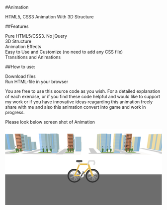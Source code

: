 #Animation

HTML5, CSS3 Animation With 3D Structure

##Features

Pure HTML5/CSS3. No jQuery <br/>
3D Structure <br/>
Animation Effects <br/>
Easy to Use and Customize (no need to add any CSS file) <br/>
Transitions and Animations <br/>

##How to use:

Download files<br/>
Run HTML-file in your browser<br/>

You are free to use this source code as you wish. For a detailed explanation of each exercise, or if you find these code helpful and would like to support my work or if you have innovative ideas reagarding this animation freely share with me and also this animation convert into game and work in progress.

Please look below screen shot of Animation

<a href=""><img src="https://github.com/akas227/Cycle-Animation/blob/master/animation.PNG" alt="animation" />
</a>
